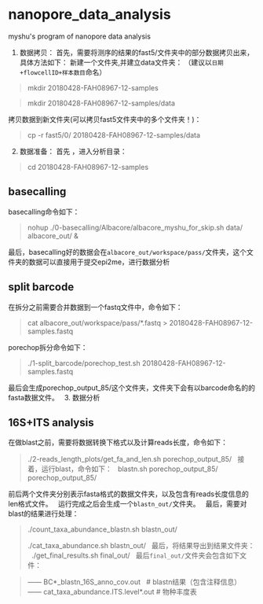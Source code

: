 # nanopore_data_analysis
myshu's program of nanopore data analysis
 
1. 数据拷贝：
首先，需要将测序的结果的fast5/文件夹中的部分数据拷贝出来，具体方法如下：
新建一个文件夹,并建立data文件夹：
（建议以`日期+flowcellID+样本数目`命名）
 
> mkdir 20180428-FAH08967-12-samples

> mkdir 20180428-FAH08967-12-samples/data


拷贝数据到新文件夹(可以拷贝fast5文件夹中的多个文件夹！)：
 
> cp -r fast5/0/ 20180428-FAH08967-12-samples/data

2. 数据准备：
首先 ，进入分析目录：

> cd 20180428-FAH08967-12-samples

## basecalling
basecalling命令如下：

> nohup ./0-basecalling/Albacore/albacore_myshu_for_skip.sh data/ albacore_out/ &

最后，basecalling好的数据会在`albacore_out/workspace/pass/`文件夹，这个文件夹的数据可以直接用于提交epi2me，进行数据分析


## split barcode
在拆分之前需要合并数据到一个fastq文件中，命令如下：

> cat albacore_out/workspace/pass/*.fastq > 20180428-FAH08967-12-samples.fastq

porechop拆分命令如下：

> ./1-split_barcode/porechop_test.sh 20180428-FAH08967-12-samples.fastq
 
最后会生成porechop_output_85/这个文件夹，文件夹下会有以barcode命名的的fasta数据文件。
 
3. 数据分析
## 16S+ITS analysis
在做blast之前，需要将数据转换下格式以及计算reads长度，命令如下：

> ./2-reads_length_plots/get_fa_and_len.sh porechop_output_85/
 
接着，运行blast，命令如下：
 
> blastn.sh porechop_output_85/ porechop_output_85/

前后两个文件夹分别表示fasta格式的数据文件夹，以及包含有reads长度信息的len格式文件。
 
运行完成之后会生成一个`blastn_out/`文件夹。
 
最后，需要对blast的结果进行处理：
 
> ./count_taxa_abundance_blastn.sh blastn_out/
>
> ./cat_taxa_abundance.sh blastn_out/
 
最后，将结果导出到结果文件夹：
 
> ./get_final_results.sh final_out/
 
最后`final_out/`文件夹会包含如下文件：

> —— BC*_blastn_16S_anno_cov.out   # blastn结果（包含注释信息）
> —— cat_taxa_abundance.ITS.level*.out  # 物种丰度表
